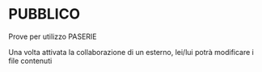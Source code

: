 # PUBBLICO
Prove per utilizzo PASERIE

Una volta attivata la collaborazione di un esterno, lei/lui potrà modificare i file contenuti
